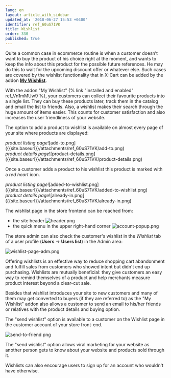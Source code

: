 ```yaml
---
lang: en
layout: article_with_sidebar
updated_at: '2018-06-27 15:53 +0400'
identifier: ref_60uS71VK
title: Wishlist
order: 330
published: true
---
```

Quite a common case in ecommerce routine is when a customer doesn’t want to buy the product of his choice right at the moment, and wants to keep the info about this product for the possible future references. He may do this to wait for the upcoming discount offer or whatever else. Such cases are covered by the wishlist functionality that in X-Cart can be added by the addon **[My Wishlist](https://market.x-cart.com/addons/my-wishlist.html)**.

With the addon "My Wishlist" {% link "installed and enabled" ref_Vn1mMUw9 %}, your customers can collect their favourite products into a single list. They can buy these products later, track them in the catalog and email the list to friends. Also, a wishlist makes their search through the huge amount of items easier. This counts for customer satisfaction and also increases the user friendliness of your website.

The option to add a product to wishlist is available on almost every page of your site where products are displayed:

  <div class="ui stackable three column grid">
    <div class="column" markdown="span"><i>product listing page</i>![add-to.png]({{site.baseurl}}/attachments/ref_60uS71VK/add-to.png)</div>
    <div class="column" markdown="span"><i>product details page</i>![product-details.png]({{site.baseurl}}/attachments/ref_60uS71VK/product-details.png)</div>
  </div>


Once a customer adds a product to his wishlist this product is marked with a _red heart_ icon. 

   <div class="ui stackable three column grid">
     <div class="column" markdown="span"><i>product listing page</i>![added-to-wishlist.png]({{site.baseurl}}/attachments/ref_60uS71VK/added-to-wishlist.png)</div>
     <div class="column" markdown="span"><i>product details page</i>![already-in.png]({{site.baseurl}}/attachments/ref_60uS71VK/already-in.png)</div>
   </div>

                                                        
                                                           
The wishlist page in the store frontend can be reached from:

* the site header 
  ![header.png]({{site.baseurl}}/attachments/ref_60uS71VK/header.png)
* the quick menu in the upper right-hand corner
  ![account-popup.png]({{site.baseurl}}/attachments/ref_60uS71VK/account-popup.png)

The store admin can also check the customer's wishlist in the _Wishlist_ tab of a user profile (**Users** -> **Users list**) in the Admin area:

![wishlist-page-adm.png]({{site.baseurl}}/attachments/ref_60uS71VK/wishlist-page-adm.png)


Offering wishlists is an effective way to reduce shopping cart abandonment and fulfill sales from customers who showed intent but didn't end up purchasing. Wishlists are mutually beneficial: they give customers an easy way to remind themselves of a product and help merchants measure product interest beyond a clear-cut sale.

Besides that wishlist introduces your site to new customers and many of them may get converted to buyers (if they are referred to) as the "My Wishlist" addon also allows a customer to send an email to his/her friends or relatives with the product details and buying option. 

The "send wishlist" option is available to a customer on the Wishlist page in the customer account of your store front-end.

![send-to-friend.png]({{site.baseurl}}/attachments/ref_60uS71VK/send-to-friend.png)

The "send wishlist" option allows viral marketing for your website as another person gets to know about your website and products sold through it. 

Wishlists can also encourage users to sign up for an account who wouldn't have otherwise.
